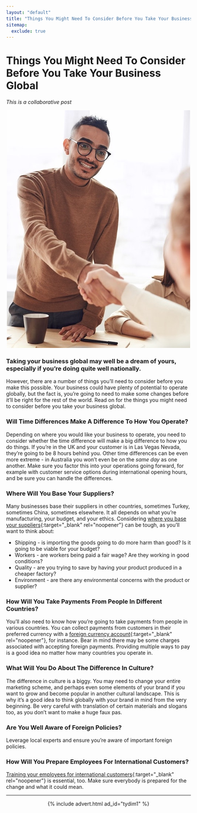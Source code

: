 ```yaml
---
layout: "default"
title: "Things You Might Need To Consider Before You Take Your Business Global"
sitemap:
  exclude: true
---
```

# Things You Might Need To Consider Before You Take Your Business Global
*This is a collaborative post*

<center>
    <img src='/i/2020/2020posts/things-you-might-need-to-consider-before-you-take-your-business-global.jpg' alt='man shaking hands across a table'>
</center>

### Taking your business global may well be a dream of yours, especially if you’re doing quite well nationally. 

However, there are a number of things you’ll need to consider before you make this possible. Your business could have plenty of potential to operate globally, but the fact is, you’re going to need to make some changes before it’ll be right for the rest of the world. Read on for the things you might need to consider before you take your business global.

### Will Time Differences Make A Difference To How You Operate? 
Depending on where you would like your business to operate, you need to consider whether the time difference will make a big difference to how you do things. If you’re in the UK and your customer is in Las Vegas Nevada, they’re going to be 8 hours behind you. Other time differences can be even more extreme - in Australia you won’t even be on the *same day* as one another. Make sure you factor this into your operations going forward, for example with customer service options during international opening hours, and be sure you can handle the differences. 

### Where Will You Base Your Suppliers? 
Many businesses base their suppliers in other countries, sometimes Turkey, sometimes China, sometimes elsewhere. It all depends on what you’re manufacturing, your budget, and your ethics. Considering [where you base your suppliers](https://spendmatters.com/2019/10/17/5-easy-steps-to-better-manage-your-suppliers/){:target="_blank" rel="noopener"} can be tough, as you’ll want to think about:

* Shipping - is importing the goods going to do more harm than good? Is it going to be viable for your budget? 
* Workers - are workers being paid a fair wage? Are they working in good conditions? 
* Quality - are you trying to save by having your product produced in a cheaper factory? 
* Environment - are there any environmental concerns with the product or supplier? 

### How Will You Take Payments From People In Different Countries? 
You’ll also need to know how you’re going to take payments from people in various countries. You can collect payments from customers in their preferred currency with a [foreign currency account](https://www.airwallex.com/au/features/global-accounts){:target="_blank" rel="noopener"}, for instance. Bear in mind there may be some charges associated with accepting foreign payments. Providing multiple ways to pay is a good idea no matter how many countries you operate in. 

### What Will You Do About The Difference In Culture? 
The difference in culture is a biggy. You may need to change your entire marketing scheme, and perhaps even some elements of your brand if you want to grow and become popular in another cultural landscape. This is why it’s a good idea to think globally with your brand in mind from the very beginning. Be very careful with translation of certain materials and slogans too, as you don’t want to make a huge faux pas. 

### Are You Well Aware of Foreign Policies? 
Leverage local experts and ensure you’re aware of important foreign policies. 

### How Will You Prepare Employees For International Customers? 
[Training your employees for international customers](https://resources.bureauworks.com/how-to-manage-international-employee-training-fc){:target="_blank" rel="noopener"} is essential, too. Make sure everybody is prepared for the change and what it could mean. 

***

<!-- START ADVERTISER: Turn Your Dreams Into Money -->
<center>
{% include advert.html ad_id="tydim1" %}
</center>
<!-- END ADVERTISER: Turn Your Dreams Into Money -->












